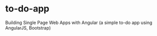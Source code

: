 # to-do-app
Building Single Page Web Apps with Angular (a simple to-do app using AngularJS, Bootstrap)
